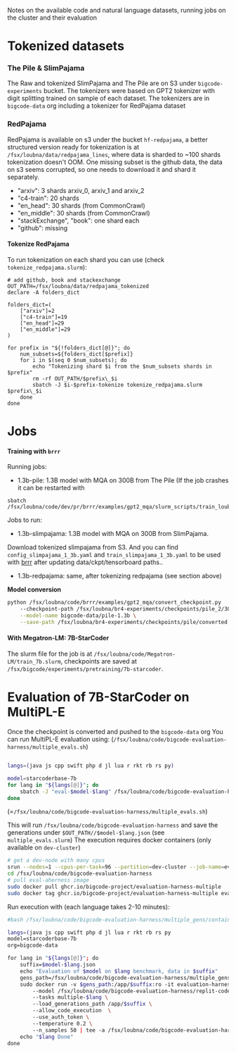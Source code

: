 Notes on the available code and natural language datasets, running jobs on the cluster and their evaluation

# Tokenized datasets
### The Pile & SlimPajama
The Raw and tokenized SlimPajama and The Pile are on S3 under `bigcode-experiments` bucket. The tokenizers were based on GPT2 tokenizer with digit splitting trained on sample of each dataset. 
The tokenizers are in `bigcode-data` org including a tokenizer for RedPajama dataset

### RedPajama
RedPajama is available on s3 under the bucket `hf-redpajama`, a better structured version ready for tokenization is at `/fsx/loubna/data/redpajama_lines`, where
data is sharded to ~100 shards tokenization doesn't OOM. One missing subset is the github data, the data on s3 seems corrupted, so one needs to download it and shard it separately.

- "arxiv": 3 shards arxiv_0, arxiv_1 and arxiv_2
- "c4-train": 20 shards
- "en_head": 30 shards (from CommonCrawl)
- "en_middle": 30 shards (from CommonCrawl)
- "stackExchange", "book": one shard each
- "github": missing

#### Tokenize RedPajama
To run tokenization on each shard you can use (check `tokenize_redpajama.slurm`):
````
# add github, book and stackexchange
OUT_PATH=/fsx/loubna/data/redpajama_tokenized
declare -A folders_dict

folders_dict=(
    ["arxiv"]=2
    ["c4-train"]=19
    ["en_head"]=29
    ["en_middle"]=29
)

for prefix in "${!folders_dict[@]}"; do
    num_subsets=${folders_dict[$prefix]}
    for i in $(seq 0 $num_subsets); do
        echo "Tokenizing shard $i from the $num_subsets shards in $prefix" 
        rm -rf OUT_PATH/$prefix\_$i
        sbatch -J $i-$prefix-tokenize tokenize_redpajama.slurm $prefix\_$i
    done
done
````
# Jobs

#### Training with `brrr`
Running jobs:
- 1.3b-pile: 1.3B model with MQA on 300B from The Pile (If the job crashes it can be restarted with 
````
sbatch /fsx/loubna/code/dev/pr/brrr/examples/gpt2_mqa/slurm_scripts/train_loubna_pile_1b.slurm
`````

Jobs to run:
- 1.3b-slimpajama: 1.3B model with MQA on 300B from SlimPajama.

Download tokenized slimpajama from S3. And you can find `config_slimpajama_1_3b.yaml` and `train_slimpajama_1_3b.yaml` to 
be used with [brrr](https://github.com/huggingface/brrr/tree/main/brrr) after updating data/ckpt/tensorboard paths..
- 1.3b-redpajama: same, after tokenizing redpajama (see section above)

**Model conversion**

```bash
python /fsx/loubna/code/brrr/examples/gpt2_mqa/convert_checkpoint.py
    --checkpoint-path /fsx/loubna/br4-experiments/checkpoints/pile_2/300000 \
    --model-name bigcode-data/pile-1.3b \
    --save-path /fsx/loubna/br4-experiments/checkpoints/pile/converted
```

#### With Megatron-LM: 7B-StarCoder
The slurm file for the job is at `/fsx/loubna/code/Megatron-LM/train_7b.slurm`, checkpoints are saved at `/fsx/bigcode/experiments/pretraining/7b-starcoder`.

# Evaluation of 7B-StarCoder on MultiPL-E
Once the checkpoint is converted and pushed to the `bigcode-data` org
You can run MultiPL-E evaluation using: (`/fsx/loubna/code/bigcode-evaluation-harness/multiple_evals.sh`) 
```bash

langs=(java js cpp swift php d jl lua r rkt rb rs py)

model=starcoderbase-7b
for lang in "${langs[@]}"; do
    sbatch -J "eval-$model-$lang" /fsx/loubna/code/bigcode-evaluation-harness/multiple_evals.slurm "$model" "$lang"
done
```
(=`/fsx/loubna/code/bigcode-evaluation-harness/multiple_evals.sh`) 

This will run `/fsx/loubna/code/bigcode-evaluation-harness` and save the generations under `$OUT_PATH//$model-$lang.json`  (see `multiple_evals.slurm`)
The execution requires docker containers (only available on `dev-cluster`)
```bash
# get a dev-node with many cpus
srun --nodes=1 --cpus-per-task=96 --partition=dev-cluster --job-name=eval --time 5:00:00 --pty bash
cd /fsx/loubna/code/bigcode-evaluation-harness
# pull eval-aherness image
sudo docker pull ghcr.io/bigcode-project/evaluation-harness-multiple
sudo docker tag ghcr.io/bigcode-project/evaluation-harness-multiple evaluation-harness-multiple
````
Run execution with (each language takes 2-10 minutes):
```bash
#bash /fsx/loubna/code/bigcode-evaluation-harness/multiple_gens/container_eval.sh

langs=(java js cpp swift php d jl lua r rkt rb rs py
model=starcoderbase-7b
org=bigcode-data

for lang in "${langs[@]}"; do
    suffix=$model-$lang.json
    echo "Evaluation of $model on $lang benchmark, data in $suffix"
    gens_path=/fsx/loubna/code/bigcode-evaluation-harness/multiple_gens/$suffix
    sudo docker run -v $gens_path:/app/$suffix:ro -it evaluation-harness-multiple python3 main.py \
        --model /fsx/loubna/code/bigcode-evaluation-harness/replit-code-v1-3b \
        --tasks multiple-$lang \
        --load_generations_path /app/$suffix \
        --allow_code_execution  \
        --use_auth_token \
        --temperature 0.2 \
        --n_samples 50 | tee -a /fsx/loubna/code/bigcode-evaluation-harness/multiple_gens/logs_1b.txt
    echo "$lang Done"
done
```
